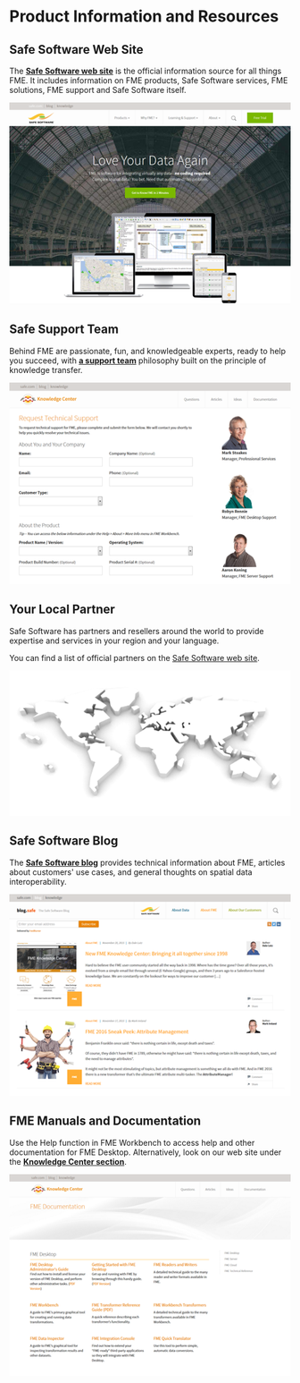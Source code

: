 # Product Information and Resources #

## Safe Software Web Site ##
The **[Safe Software web site](https://www.safe.com/ "Safe Software web site")** is the official information source for all things FME. It includes information on FME products, Safe Software services, FME solutions, FME support and Safe Software itself.

![](./Images/Img6.01.SafeWebSite.png)

## Safe Support Team ##
Behind FME are passionate, fun, and knowledgeable experts, ready to help you succeed, with **[a support team](https://support.safe.com/knowledgeSubmitCase "FME Support Team page")** philosophy built on the principle of knowledge transfer.

![](./Images/Img6.02.SafeSupportTeam.png)

## Your Local Partner ##
Safe Software has partners and resellers around the world to provide expertise and services in your region and your language.

You can find a list of official partners on the [Safe Software web site](http://www.safe.com/partners/ "FME Partners Page").

![](./Images/Img6.08.SafePartnersWorldImage.png)

## Safe Software Blog ##
The **[Safe Software blog](http://blog.safe.com/ "Safe Software Blog")** provides technical information about FME, articles about customers' use cases, and general thoughts on spatial data interoperability.

![](./Images/Img6.03.SafeBlog.png)

## FME Manuals and Documentation ##
Use the Help function in FME Workbench to access help and other documentation for FME Desktop. Alternatively, look on our web site under the **[Knowledge Center section](https://support.safe.com/KnowledgeDocumentation "FME Product Documentation")**.

![](./Images/Img6.04.SafeDocumentation.png)